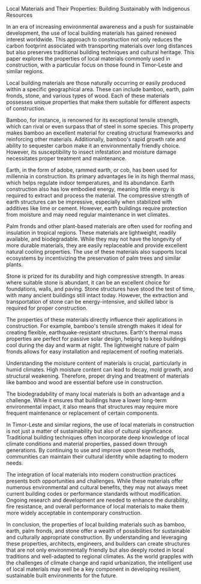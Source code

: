 Local Materials and Their Properties: Building Sustainably with Indigenous Resources

In an era of increasing environmental awareness and a push for sustainable development, the use of local building materials has gained renewed interest worldwide. This approach to construction not only reduces the carbon footprint associated with transporting materials over long distances but also preserves traditional building techniques and cultural heritage. This paper explores the properties of local materials commonly used in construction, with a particular focus on those found in Timor-Leste and similar regions.

Local building materials are those naturally occurring or easily produced within a specific geographical area. These can include bamboo, earth, palm fronds, stone, and various types of wood. Each of these materials possesses unique properties that make them suitable for different aspects of construction.

Bamboo, for instance, is renowned for its exceptional tensile strength, which can rival or even surpass that of steel in some species. This property makes bamboo an excellent material for creating structural frameworks and reinforcing other materials. Additionally, bamboo's rapid growth rate and ability to sequester carbon make it an environmentally friendly choice. However, its susceptibility to insect infestation and moisture damage necessitates proper treatment and maintenance.

Earth, in the form of adobe, rammed earth, or cob, has been used for millennia in construction. Its primary advantages lie in its high thermal mass, which helps regulate indoor temperatures, and its abundance. Earth construction also has low embodied energy, meaning little energy is required to extract and process the material. The compressive strength of earth structures can be impressive, especially when stabilized with additives like lime or cement. However, earth buildings require protection from moisture and may need regular maintenance in wet climates.

Palm fronds and other plant-based materials are often used for roofing and insulation in tropical regions. These materials are lightweight, readily available, and biodegradable. While they may not have the longevity of more durable materials, they are easily replaceable and provide excellent natural cooling properties. The use of these materials also supports local ecosystems by incentivizing the preservation of palm trees and similar plants.

Stone is prized for its durability and high compressive strength. In areas where suitable stone is abundant, it can be an excellent choice for foundations, walls, and paving. Stone structures have stood the test of time, with many ancient buildings still intact today. However, the extraction and transportation of stone can be energy-intensive, and skilled labor is required for proper construction.

The properties of these materials directly influence their applications in construction. For example, bamboo's tensile strength makes it ideal for creating flexible, earthquake-resistant structures. Earth's thermal mass properties are perfect for passive solar design, helping to keep buildings cool during the day and warm at night. The lightweight nature of palm fronds allows for easy installation and replacement of roofing materials.

Understanding the moisture content of materials is crucial, particularly in humid climates. High moisture content can lead to decay, mold growth, and structural weakening. Therefore, proper drying and treatment of materials like bamboo and wood are essential before use in construction.

The biodegradability of many local materials is both an advantage and a challenge. While it ensures that buildings have a lower long-term environmental impact, it also means that structures may require more frequent maintenance or replacement of certain components.

In Timor-Leste and similar regions, the use of local materials in construction is not just a matter of sustainability but also of cultural significance. Traditional building techniques often incorporate deep knowledge of local climate conditions and material properties, passed down through generations. By continuing to use and improve upon these methods, communities can maintain their cultural identity while adapting to modern needs.

The integration of local materials into modern construction practices presents both opportunities and challenges. While these materials offer numerous environmental and cultural benefits, they may not always meet current building codes or performance standards without modification. Ongoing research and development are needed to enhance the durability, fire resistance, and overall performance of local materials to make them more widely acceptable in contemporary construction.

In conclusion, the properties of local building materials such as bamboo, earth, palm fronds, and stone offer a wealth of possibilities for sustainable and culturally appropriate construction. By understanding and leveraging these properties, architects, engineers, and builders can create structures that are not only environmentally friendly but also deeply rooted in local traditions and well-adapted to regional climates. As the world grapples with the challenges of climate change and rapid urbanization, the intelligent use of local materials may well be a key component in developing resilient, sustainable built environments for the future.
